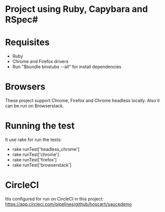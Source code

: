 # Project using Ruby, Capybara and RSpec#

# Requisites
- Ruby
- Chrome and Firefox drivers
- Run "$bundle binstubs --all" for install dependencies

# Browsers
These project support Chrome, Firefox and Chrome headless locally. Also it can be run 
on Browserstack.

# Running the test
It use rake for run the tests:

- rake runTest['headless_chrome']   
- rake runTest['chrome'] 
- rake runTest['firefox'] 
- rake runTest['browserstack'] 

# CircleCI
Itis configured for run on CircleCI in this project: 
https://app.circleci.com/pipelines/github/hoscarh/saucedemo
